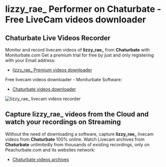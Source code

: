 # lizzy_rae_ Performer on Chaturbate - Free LiveCam videos downloader

## Chaturbate Live Videos Recorder

Monitor and record livecam videos of **lizzy_rae_** from **Chaturbate** with Moniturbate.com
Get a premium trial for free by just and only registering with your Email address:
* [lizzy_rae_ Premium videos downloader](https://moniturbate.com/request-demo-licence-key.html)

Free livecam videos downloader - Moniturbate Software:
* [Chaturbate videos downloader](https://moniturbate.com/moniturbate-download-software.html)

![lizzy_rae_ livecam videos recorder](https://peachurnet.com/templates/moniturbate-software.png)


## Capture lizzy_rae_ videos from the Cloud and watch your recordings on Streaming

Without the need of downloading a software, capture **lizzy_rae_** livecam videos from **Chaturbate** 100% online.
Watch Livecam archives from **Chaturbate** unlimitedly from thousands of existing recordings, only on Peachurbate.com and its websites network:
* [Chaturbate videos archives](https://peachurnet.com/)